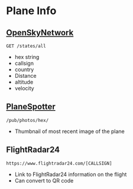 # Plane Info

## [OpenSkyNetwork](https://openskynetwork.github.io/opensky-api/rest.html#all-state-vectors)

`GET /states/all`
* hex string
* callsign
* country
* Distance
* altitude
* velocity

## [PlaneSpotter](https://www.planespotters.net/photo/api)

`/pub/photos/hex/`
* Thumbnail of most recent image of the plane

## FlightRadar24

`https://www.flightradar24.com/[CALLSIGN]`
* Link to FlightRadar24 information on the flight
* Can convert to QR code
